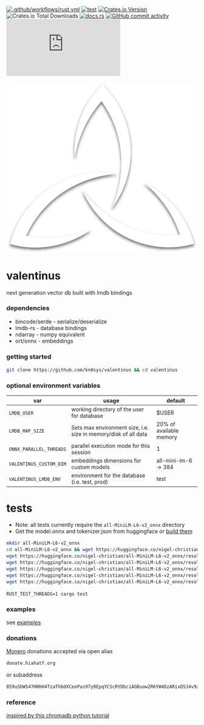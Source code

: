 [![.github/workflows/rust.yml](https://github.com/kn0sys/valentinus/actions/workflows/rust.yml/badge.svg)](https://github.com/kn0sys/valentinus/actions/workflows/rust.yml) [![test](https://github.com/kn0sys/valentinus/actions/workflows/test.yml/badge.svg)](https://github.com/kn0sys/valentinus/actions/workflows/test.yml) [![Crates.io Version](https://img.shields.io/crates/v/valentinus)](https://crates.io/crates/valentinus)
 ![Crates.io Total Downloads](https://img.shields.io/crates/d/valentinus) [![docs.rs](https://img.shields.io/docsrs/valentinus)](https://docs.rs/valentinus) [![GitHub commit activity](https://img.shields.io/github/commit-activity/m/kn0sys/valentinus)](https://github.com/kn0sys/valentinus/commits/main/) [![Matrix](https://img.shields.io/matrix/valentinus%3Amatrix.org)](https://app.element.io/#/room/#valentinus:matrix.org)


![alt text](logo.png) 

# valentinus 

next generation vector db built with lmdb bindings

### dependencies

* bincode/serde  - serialize/deserialize
* lmdb-rs        - database bindings
* ndarray        - numpy equivalent
* ort/onnx       - embeddings

### getting started

```bash
git clone https://github.com/kn0sys/valentinus && cd valentinus
```

### optional environment variables

| var| usage | default |
|----|-------| --------|
|`LMDB_USER` | working directory of the user for database | $USER|
|`LMDB_MAP_SIZE` | Sets max environment size, i.e. size in memory/disk of all data  | 20% of available memory |
|`ONNX_PARALLEL_THREADS` | parallel execution mode for this session | 1 |
|`VALENTINUS_CUSTOM_DIM` | embeddings dimensions for custom models | all-mini-lm-6 -> 384 |
|`VALENTINUS_LMDB_ENV`| environment for the database (i.e. test, prod) | test |


# tests

* Note: all tests currently require the `all-MiniLM-L6-v2_onnx` directory
* Get the model.onnx and tokenizer.json from huggingface or [build them](https://huggingface.co/docs/optimum/en/exporters/onnx/usage_guides/export_a_model)

```bash
mkdir all-MiniLM-L6-v2_onnx
cd all-MiniLM-L6-v2_onnx && wget https://huggingface.co/nigel-christian/all-MiniLM-L6-v2_onnx/resolve/main/config.json
wget https://huggingface.co/nigel-christian/all-MiniLM-L6-v2_onnx/resolve/main/model.onnx
wget https://huggingface.co/nigel-christian/all-MiniLM-L6-v2_onnx/resolve/main/special_tokens_map.json
wget https://huggingface.co/nigel-christian/all-MiniLM-L6-v2_onnx/resolve/main/tokenizer_config.json
wget https://huggingface.co/nigel-christian/all-MiniLM-L6-v2_onnx/resolve/main/tokenizer.json
wget https://huggingface.co/nigel-christian/all-MiniLM-L6-v2_onnx/resolve/main/vocab.txt
```

`RUST_TEST_THREADS=1 cargo test`

### examples

see [examples](https://github.com/kn0sys/valentinus/tree/main/examples)

### donations

[Monero](https://getmonero.org) donations accepted via open alias

```bash
donate.hiahatf.org
``` 

or subaddress 

```bash
859uSbW547HNhH4TzaThbdXCeoPas97y9EpqYCScRYDbciAGBuow2R6YW4DzARixD5J4v9zEPv2r3AWLrDNGkS6Z9X6yAoD
```

### reference

[inspired by this chromadb python tutorial](https://realpython.com/chromadb-vector-database/#what-is-a-vector-database)
